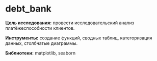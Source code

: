 # debt_bank
**Цель исследования:** провести исследовательский анализ платёжеспособности клиентов.

**Инструменты:** создание функций, сводных таблиц, категоризация данных, столбчатые диаграммы.

**Библиотеки:** matplotlib, seaborn
